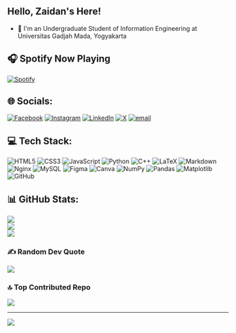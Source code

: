 ## Hello, [](https://user-images.githubusercontent.com/18350557/176309783-0785949b-9127-417c-8b55-ab5a4333674e.gif) Zaidan's Here!

- 🏫 I'm an Undergraduate Student of Information Engineering at Universitas Gadjah Mada, Yogyakarta

## 🎧 Spotify Now Playing

[![Spotify](https://spotify-github-profile.kittinanx.com/api/view.svg?uid=ltai7a017f2942mmq0i56l9fn&cover_image=true&theme=default&show_offline=false&background_color=121212&interchange=true&bar_color=53b14f&bar_color_cover=true)](https://spotify-github-profile.kittinanx.com/api/view.svg?uid=ltai7a017f2942mmq0i56l9fn&redirect=true)

## 🌐 Socials:

[![Facebook](https://img.shields.io/badge/Facebook-%231877F2.svg?logo=Facebook&logoColor=white)](https://facebook.com/zaidanharith_) [![Instagram](https://img.shields.io/badge/Instagram-%23E4405F.svg?logo=Instagram&logoColor=white)](https://instagram.com/zaidanharith_) [![LinkedIn](https://img.shields.io/badge/LinkedIn-%230077B5.svg?logo=linkedin&logoColor=white)](https://linkedin.com/in/zaidanharith) [![X](https://img.shields.io/badge/X-black.svg?logo=X&logoColor=white)](https://x.com/zaidanharith) [![email](https://img.shields.io/badge/Email-D14836?logo=gmail&logoColor=white)](mailto:myharithzaidan@gmail.com)

## 💻 Tech Stack:

![HTML5](https://img.shields.io/badge/html5-%23E34F26.svg?style=for-the-badge&logo=html5&logoColor=white) ![CSS3](https://img.shields.io/badge/css3-%231572B6.svg?style=for-the-badge&logo=css3&logoColor=white) ![JavaScript](https://img.shields.io/badge/javascript-%23323330.svg?style=for-the-badge&logo=javascript&logoColor=%23F7DF1E) ![Python](https://img.shields.io/badge/python-3670A0?style=for-the-badge&logo=python&logoColor=ffdd54) ![C++](https://img.shields.io/badge/c++-%2300599C.svg?style=for-the-badge&logo=c%2B%2B&logoColor=white) ![LaTeX](https://img.shields.io/badge/latex-%23008080.svg?style=for-the-badge&logo=latex&logoColor=white) ![Markdown](https://img.shields.io/badge/markdown-%23000000.svg?style=for-the-badge&logo=markdown&logoColor=white) ![Nginx](https://img.shields.io/badge/nginx-%23009639.svg?style=for-the-badge&logo=nginx&logoColor=white) ![MySQL](https://img.shields.io/badge/mysql-4479A1.svg?style=for-the-badge&logo=mysql&logoColor=white) ![Figma](https://img.shields.io/badge/figma-%23F24E1E.svg?style=for-the-badge&logo=figma&logoColor=white) ![Canva](https://img.shields.io/badge/Canva-%2300C4CC.svg?style=for-the-badge&logo=Canva&logoColor=white) ![NumPy](https://img.shields.io/badge/numpy-%23013243.svg?style=for-the-badge&logo=numpy&logoColor=white) ![Pandas](https://img.shields.io/badge/pandas-%23150458.svg?style=for-the-badge&logo=pandas&logoColor=white) ![Matplotlib](https://img.shields.io/badge/Matplotlib-%23ffffff.svg?style=for-the-badge&logo=Matplotlib&logoColor=black) ![GitHub](https://img.shields.io/badge/github-%23121011.svg?style=for-the-badge&logo=github&logoColor=white)

## 📊 GitHub Stats:

![](https://github-readme-stats-lake-tau-65.vercel.app/api?username=zaidanharith&theme=nightowl&hide_border=false&include_all_commits=true&count_private=false)<br/>
![](https://nirzak-streak-stats.vercel.app/?user=zaidanharith&theme=nightowl&hide_border=false)<br/>
![](https://github-readme-stats.vercel.app/api/top-langs/?username=zaidanharith&theme=nightowl&hide_border=false&include_all_commits=true&count_private=false&layout=compact)

### ✍️ Random Dev Quote

![](https://quotes-github-readme.vercel.app/api?type=horizontal&theme=nightowl)

### 🔝 Top Contributed Repo

![](https://github-contributor-stats.vercel.app/api?username=zaidanharith&limit=5&theme=nightowl&combine_all_yearly_contributions=true)

---

[![](https://visitcount.itsvg.in/api?id=zaidanharith&icon=0&color=0)](https://visitcount.itsvg.in)
